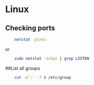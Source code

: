 # Linux 

## Checking ports

```bash
    netstat -plntu
``` 
   or
```bash
    sudo netstat -tulpn | grep LISTEN
```
##List all groups
```bash
    cut -d':' -f 1 /etc/group
```